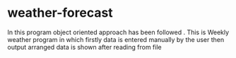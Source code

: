 # weather-forecast
In this program object oriented approach has been followed . This is Weekly weather program in which firstly data is entered manually  by the user then output arranged data is shown after reading from file
